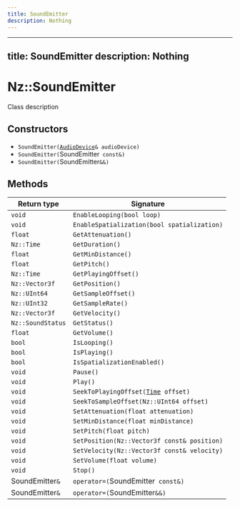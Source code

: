 ```yaml
---
title: SoundEmitter
description: Nothing
---
```


---
title: SoundEmitter
description: Nothing
---

# Nz::SoundEmitter

Class description

## Constructors

- `SoundEmitter(`[`AudioDevice`](documentation/generated/Audio/AudioDevice.md)`& audioDevice)`
- `SoundEmitter(`SoundEmitter` const&)`
- `SoundEmitter(`SoundEmitter`&&)`

## Methods

| Return type | Signature |
| ----------- | --------- |
| `void` | `EnableLooping(bool loop)` |
| `void` | `EnableSpatialization(bool spatialization)` |
| `float` | `GetAttenuation()` |
| `Nz::Time` | `GetDuration()` |
| `float` | `GetMinDistance()` |
| `float` | `GetPitch()` |
| `Nz::Time` | `GetPlayingOffset()` |
| `Nz::Vector3f` | `GetPosition()` |
| `Nz::UInt64` | `GetSampleOffset()` |
| `Nz::UInt32` | `GetSampleRate()` |
| `Nz::Vector3f` | `GetVelocity()` |
| `Nz::SoundStatus` | `GetStatus()` |
| `float` | `GetVolume()` |
| `bool` | `IsLooping()` |
| `bool` | `IsPlaying()` |
| `bool` | `IsSpatializationEnabled()` |
| `void` | `Pause()` |
| `void` | `Play()` |
| `void` | `SeekToPlayingOffset(`[`Time`](documentation/generated/Core/Time.md)` offset)` |
| `void` | `SeekToSampleOffset(Nz::UInt64 offset)` |
| `void` | `SetAttenuation(float attenuation)` |
| `void` | `SetMinDistance(float minDistance)` |
| `void` | `SetPitch(float pitch)` |
| `void` | `SetPosition(Nz::Vector3f const& position)` |
| `void` | `SetVelocity(Nz::Vector3f const& velocity)` |
| `void` | `SetVolume(float volume)` |
| `void` | `Stop()` |
| SoundEmitter`&` | `operator=(`SoundEmitter` const&)` |
| SoundEmitter`&` | `operator=(`SoundEmitter`&&)` |
